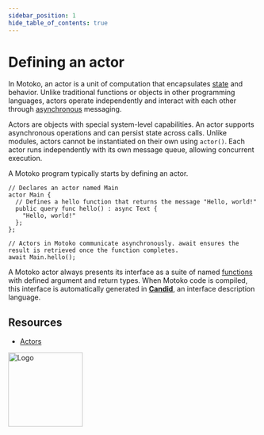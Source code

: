 ```yaml
---
sidebar_position: 1
hide_table_of_contents: true
---
```


# Defining an actor

In Motoko, an actor is a unit of computation that encapsulates [state](https://internetcomputer.org/docs/motoko/fundamentals/state) and behavior. Unlike traditional functions or objects in other programming languages, actors operate independently and interact with each other through [asynchronous](https://internetcomputer.org/docs/motoko/fundamentals/actors-async#async--await) messaging.

Actors are objects with special system-level capabilities. An actor supports asynchronous operations and can persist state across calls. Unlike modules, actors cannot be instantiated on their own using `actor()`. Each actor runs independently with its own message queue, allowing concurrent execution.

A Motoko program typically starts by defining an actor.

```motoko
// Declares an actor named Main
actor Main {
  // Defines a hello function that returns the message "Hello, world!"
  public query func hello() : async Text {
    "Hello, world!"
  };
};

// Actors in Motoko communicate asynchronously. await ensures the result is retrieved once the function completes.
await Main.hello();
```

A Motoko actor always presents its interface as a suite of named [functions](https://internetcomputer.org/docs/motoko/fundamentals/basic-syntax/functions) with defined argument and return types. When Motoko code is compiled, this interface is automatically generated in **[Candid](https://internetcomputer.org/docs/building-apps/interact-with-canisters/candid/candid-concepts)**, an interface description language.


## Resources

- [Actors](https://internetcomputer.org/docs/motoko/fundamentals/async-actors)

<img src="https://cdn-assets-eu.frontify.com/s3/frontify-enterprise-files-eu/eyJwYXRoIjoiZGZpbml0eVwvYWNjb3VudHNcLzAxXC80MDAwMzA0XC9wcm9qZWN0c1wvNFwvYXNzZXRzXC8zOFwvMTc2XC9jZGYwZTJlOTEyNDFlYzAzZTQ1YTVhZTc4OGQ0ZDk0MS0xNjA1MjIyMzU4LnBuZyJ9:dfinity:9Q2_9PEsbPqdJNAQ08DAwqOenwIo7A8_tCN4PSSWkAM?width=2400" alt="Logo" width="150" height="150" />
